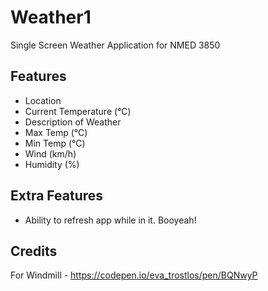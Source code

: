 # Weather1

Single Screen Weather Application for NMED 3850

## Features

* Location
* Current Temperature (°C)
* Description of Weather
* Max Temp (°C)
* Min Temp (°C)
* Wind (km/h)
* Humidity (%)

## Extra Features

* Ability to refresh app while in it. Booyeah!

## Credits

For Windmill - https://codepen.io/eva_trostlos/pen/BQNwyP